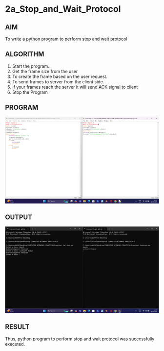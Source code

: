 # 2a_Stop_and_Wait_Protocol
## AIM 

To write a python program to perform stop and wait protocol
## ALGORITHM

1. Start the program.
2. Get the frame size from the user
3. To create the frame based on the user request.
4. To send frames to server from the client side.
5. If your frames reach the server it will send ACK signal to client
6. Stop the Program
## PROGRAM

![image](https://github.com/agashs/2a_Stop_and_Wait_Protocol/blob/main/Screenshot%202025-03-18%20112343.png)


## OUTPUT

![image](https://github.com/agashs/2a_Stop_and_Wait_Protocol/blob/main/Screenshot%202025-03-18%20112031.png)


## RESULT


Thus, python program to perform stop and wait protocol was successfully executed.
